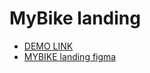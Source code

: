 # MyBike landing
- [DEMO LINK](https://Dashaverz.github.io/bike-landing/)
- [MYBIKE landing figma](https://www.figma.com/file/NZQAIydtHo5QkINyGLHNcq/BIKE-New-Version?node-id=0%3A1)
